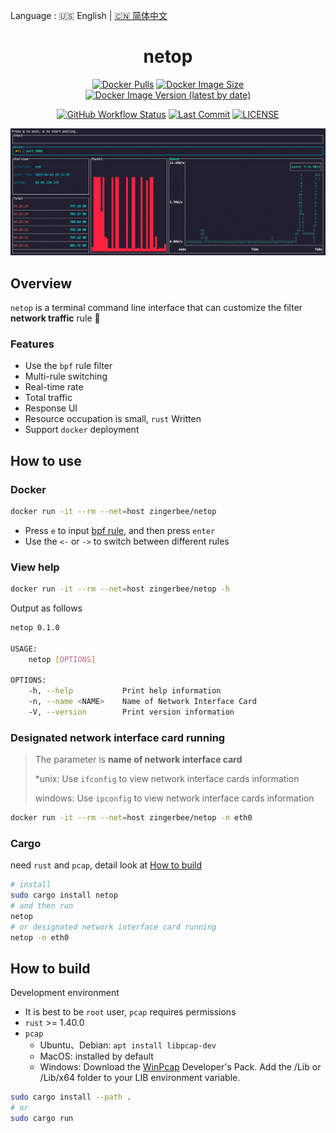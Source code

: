 Language : 🇺🇸 English | [🇨🇳 简体中文](./README.zh-CN.md)

<h1 align="center">netop</h1>
<div align="center">

[![Docker Pulls](https://img.shields.io/docker/pulls/zingerbee/netop?style=flat)](https://hub.docker.com/r/zingerbee/netop)
[![Docker Image Size](https://img.shields.io/docker/image-size/zingerbee/netop)](https://hub.docker.com/r/zingerbee/netop/tags)
[![Docker Image Version (latest by date)](https://img.shields.io/docker/v/zingerbee/netop)](https://hub.docker.com/r/zingerbee/netop/tags)

</div>

<div align="center">

[![GitHub Workflow Status](https://img.shields.io/github/workflow/status/ZingerLittleBee/netop/Docker%20Images%20CI)](https://github.com/ZingerLittleBee/netop/actions)
[![Last Commit](https://img.shields.io/github/last-commit/ZingerLittleBee/netop)](https://github.com/ZingerLittleBee/netop/commits/main)
[![LICENSE](https://img.shields.io/crates/l/port-selector)](./LICENSE)

</div>

<div align="center">
<img src="./snapshot/dashboard.gif">
</div>

## Overview
`netop` is a terminal command line interface that can customize the filter **network traffic** rule 🎯

### Features
- Use the `bpf` rule filter
- Multi-rule switching
- Real-time rate
- Total traffic
- Response UI
- Resource occupation is small, `rust` Written
- Support `docker` deployment


## How to use
### Docker
```bash
docker run -it --rm --net=host zingerbee/netop
```

- Press `e` to input [bpf rule](https://biot.com/capstats/bpf.html), and then press `enter`
- Use the `<-` or `->` to switch between different rules

### View help
```bash
docker run -it --rm --net=host zingerbee/netop -h
```
Output as follows
```bash
netop 0.1.0

USAGE:
    netop [OPTIONS]

OPTIONS:
    -h, --help           Print help information
    -n, --name <NAME>    Name of Network Interface Card
    -V, --version        Print version information
```

### Designated network interface card running
> The parameter is **name of network interface card**
>
> *unix: Use `ifconfig` to view network interface cards information
>
> windows: Use `ipconfig` to view network interface cards information
```bash
docker run -it --rm --net=host zingerbee/netop -n eth0
```

### Cargo
need `rust` and `pcap`, detail look at [How to build](#how-to-build)
```bash
# install
sudo cargo install netop
# and then run
netop
# or designated network interface card running
netop -n eth0
```

## How to build
Development environment
- It is best to be `root` user, `pcap` requires permissions
- `rust` >= 1.40.0
- `pcap`
    - Ubuntu、Debian: `apt install libpcap-dev`
    - MacOS: installed by default
    - Windows: Download the [WinPcap](https://www.winpcap.org/install/default.htm) Developer's Pack. Add the /Lib or /Lib/x64 folder to your LIB environment variable.

```bash
sudo cargo install --path .
# or
sudo cargo run
```